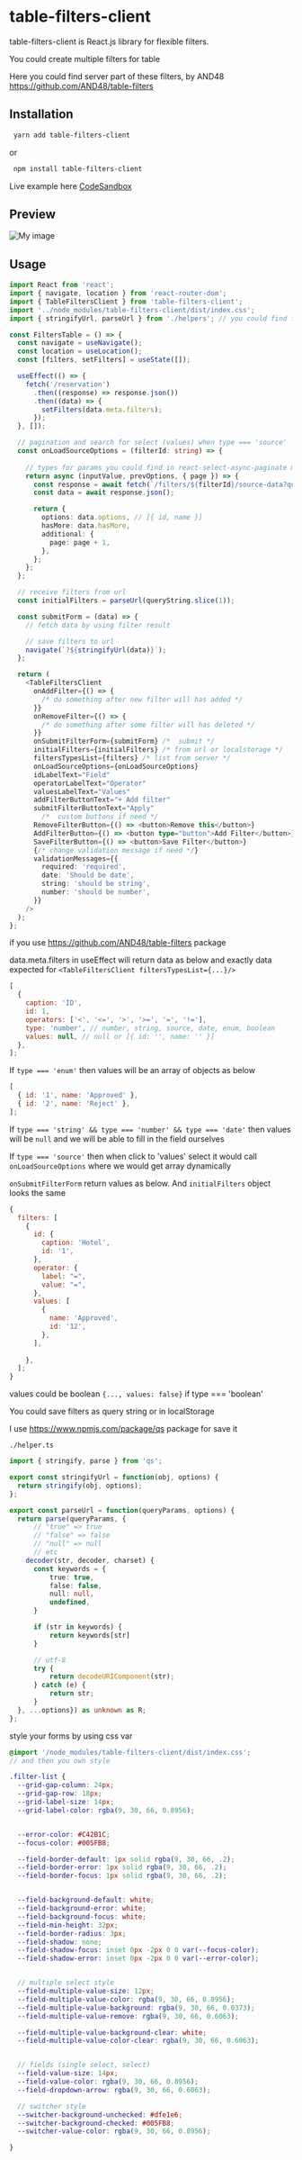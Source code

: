 # table-filters-client

table-filters-client is React.js library for flexible filters.

You could create multiple filters for table

Here you could find server part of these filters, by AND48
https://github.com/AND48/table-filters

## Installation

```bash
 yarn add table-filters-client
```

or

```bash
 npm install table-filters-client
```

Live example here [CodeSandbox](https://codesandbox.io/s/thirsty-smoke-bjc84n?file=/src/App.js)


## Preview

![My image](src/assets/images/img.png)


## Usage

```typescript jsx
import React from 'react';
import { navigate, location } from 'react-router-dom';
import { TableFiltersClient } from 'table-filters-client';
import '../node_modules/table-filters-client/dist/index.css';
import { stringifyUrl, parseUrl } from './helpers'; // you could find functions below

const FiltersTable = () => {
  const navigate = useNavigate();
  const location = useLocation();
  const [filters, setFilters] = useState([]);

  useEffect(() => {
    fetch('/reservation')
      .then((response) => response.json())
      .then((data) => {
        setFilters(data.meta.filters);
      });
  }, []);

  // pagination and search for select (values) when type === 'source'
  const onLoadSourceOptions = (filterId: string) => {
    
    // types for params you could find in react-select-async-paginate module
    return async (inputValue, prevOptions, { page }) => {
      const response = await fetch(`/filters/${filterId}/source-data?query=${inputValue}&page=${page}`);
      const data = await response.json();

      return {
        options: data.options, // [{ id, name }]
        hasMore: data.hasMore,
        additional: {
          page: page + 1,
        },
      };
    };
  };

  // receive filters from url
  const initialFilters = parseUrl(queryString.slice(1));

  const submitForm = (data) => {
    // fetch data by using filter result

    // save filters to url
    navigate(`?${stringifyUrl(data)}`);
  };

  return (
    <TableFiltersClient
      onAddFilter={() => {
        /* do something after new filter will has added */
      }}
      onRemoveFilter={() => {
        /* do something after some filter will has deleted */
      }}
      onSubmitFilterForm={submitForm} /*  submit */
      initialFilters={initialFilters} /* from url or localstorage */
      filtersTypesList={filters} /* list from server */
      onLoadSourceOptions={onLoadSourceOptions}
      idLabelText="Field"
      operatorLabelText="Operator"
      valuesLabelText="Values"
      addFilterButtonText="+ Add filter"
      submitFilterButtonText="Apply"
        /*  custom buttons if need */
      RemoveFilterButton={() => <button>Remove this</button>}
      AddFilterButton={() => <button type="button">Add Filter</button>}
      SaveFilterButton={() => <button>Save Filter</button>}
      {/* change validation message if need */}
      validationMessages={{
        required: 'required',
        date: 'Should be date',
        string: 'should be string',
        number: 'should be number',
      }}
    />
  );
};
```

if you use https://github.com/AND48/table-filters package

data.meta.filters in useEffect will return data as below and exactly data expected for `<TableFiltersClient filtersTypesList={...}/>`

```javascript
[
  {
    caption: 'ID',
    id: 1,
    operators: ['<', '<=', '>', '>=', '=', '!='],
    type: 'number', // number, string, source, date, enum, boolean
    values: null, // null or [{ id: '', name: '' }]
  },
];
```

If `type === 'enum'` then values will be an array of objects as below

```javascript
[
  { id: '1', name: 'Approved' },
  { id: '2', name: 'Reject' },
];
```

If `type === 'string' && type === 'number' && type === 'date'` then values will be `null` and we will be able to fill in the field ourselves

If `type === 'source'` then when click to 'values' select it would call `onLoadSourceOptions` where we would get array dynamically

`onSubmitFilterForm` return values as below. And `initialFilters` object looks the same

```javascript
{
  filters: [
    {
      id: {
        caption: 'Hotel',
        id: '1',
      },
      operator: {
        label: "=",
        value: "=",
      },
      values: [
        {
          name: 'Approved',
          id: '12',
        },
      ],
      
    },
  ];
}
```
values could be boolean ``{..., values: false}`` if type === 'boolean'

You could save filters as query string or in localStorage

I use https://www.npmjs.com/package/qs package for save it

`./helper.ts`

```typescript
import { stringify, parse } from 'qs';

export const stringifyUrl = function(obj, options) {
  return stringify(obj, options);
};

export const parseUrl = function(queryParams, options) {
  return parse(queryParams, {
      // "true" => true
      // "false" => false
      // "null" => null
      // etc
    decoder(str, decoder, charset) {
      const keywords = {
          true: true,
          false: false,
          null: null,
          undefined,
      }

      if (str in keywords) {
          return keywords[str]
      }

      // utf-8
      try {
          return decodeURIComponent(str);
      } catch (e) {
          return str;
      }
  }, ...options}) as unknown as R;
};
```


style your forms by using css var

```scss
@import '/node_modules/table-filters-client/dist/index.css';
// and then you own style 

.filter-list {
  --grid-gap-column: 24px;
  --grid-gap-row: 18px;
  --grid-label-size: 14px;
  --grid-label-color: rgba(9, 30, 66, 0.8956);


  --error-color: #C42B1C;
  --focus-color: #005FB8;

  --field-border-default: 1px solid rgba(9, 30, 66, .2);
  --field-border-error: 1px solid rgba(9, 30, 66, .2);
  --field-border-focus: 1px solid rgba(9, 30, 66, .2);


  --field-background-default: white;
  --field-background-error: white;
  --field-background-focus: white;
  --field-min-height: 32px;
  --field-border-radius: 3px;
  --field-shadow: none;
  --field-shadow-focus: inset 0px -2px 0 0 var(--focus-color);
  --field-shadow-error: inset 0px -2px 0 0 var(--error-color);


  // multiple select style
  --field-multiple-value-size: 12px;
  --field-multiple-value-color: rgba(9, 30, 66, 0.8956);
  --field-multiple-value-background: rgba(9, 30, 66, 0.0373);
  --field-multiple-value-remove: rgba(9, 30, 66, 0.6063);

  --field-multiple-value-background-clear: white;
  --field-multiple-value-color-clear: rgba(9, 30, 66, 0.6063);


  // fields (single select, select)
  --field-value-size: 14px;
  --field-value-color: rgba(9, 30, 66, 0.8956);
  --field-dropdown-arrow: rgba(9, 30, 66, 0.6063);

  // switcher style
  --switcher-background-unchecked: #dfe1e6;
  --switcher-background-checked: #005FB8;
  --switcher-value-color: rgba(9, 30, 66, 0.8956);

}
```